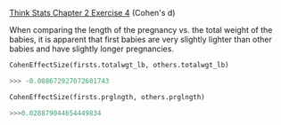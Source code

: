 [Think Stats Chapter 2 Exercise 4](http://greenteapress.com/thinkstats2/html/thinkstats2003.html#toc24) (Cohen's d)

When comparing the length of the pregnancy vs. the total weight of the babies, it is apparent that first babies are very slightly lighter than other babies and have slightly longer pregnancies.


```python
CohenEffectSize(firsts.totalwgt_lb, others.totalwgt_lb)

>>> -0.088672927072601743

```

```python
CohenEffectSize(firsts.prglngth, others.prglngth)

>>>0.028879044654449834

```
